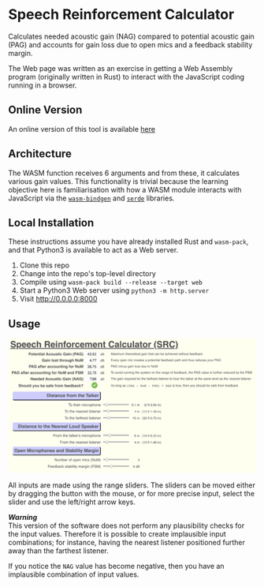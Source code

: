 # Speech Reinforcement Calculator

Calculates needed acoustic gain (NAG) compared to potential acoustic gain (PAG) and accounts for gain loss due to open mics and a feedback stability margin.

The Web page was written as an exercise in getting a Web Assembly program (originally written in Rust) to interact with the JavaScript coding running in a browser.

## Online Version

An online version of this tool is available [here](http://whealy.com/acoustics/SR_Calculator/index.html)


## Architecture

The WASM function receives 6 arguments and from these, it calculates various gain values.  This functionality is trivial because the learning objective here is familiarisation with how a WASM module interacts with JavaScript via the [`wasm-bindgen`](https://rustwasm.github.io/wasm-bindgen/introduction.html) and [`serde`](https://serde.rs/) libraries.

## Local Installation

These instructions assume you have already installed Rust and `wasm-pack`, and that Python3 is available to act as a Web server.

1. Clone this repo
2. Change into the repo's top-level directory
3. Compile using `wasm-pack build --release --target web`
4. Start a Python3 Web server using `python3 -m http.server`
5. Visit <http://0.0.0.0:8000>

## Usage

![Screen shot](./img/Screenshot.png)

All inputs are made using the range sliders.  The sliders can be moved either by dragging the button with the mouse, or for more precise input, select the slider and use the left/right arrow keys.

***Warning***  
This version of the software does not perform any plausibility checks for the input values.  Therefore it is possible to create implausible input combinations; for instance, having the nearest listener positioned further away than the farthest listener.

If you notice the `NAG` value has become negative, then you have an implausible combination of input values.

